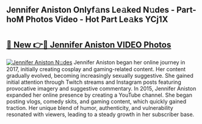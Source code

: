 ## Jennifer Aniston Onlyf𝚊ns Le𝚊ked N𝚞des - Part-hoM Photos Video - Hot Part Le𝚊ks YCj1X

# <h2><a href="http://ab73310.deff.icu/?id=Jennifer+Aniston">🔗 New 👉🔴 Jennifer Aniston VIDEO Photos</a></h2>

[![Jennifer Aniston N𝚞des](https://i.imgur.com/rIISA9y.gif)](http://ab73310.deff.icu/?id=Jennifer+Aniston)
Jennifer Aniston began her online journey in 2017, initially creating cosplay and gaming-related content. Her content gradually evolved, becoming increasingly sexually suggestive. She gained initial attention through Twitch streams and Instagram posts featuring provocative imagery and suggestive commentary. In 2015, Jennifer Aniston expanded her online presence by creating a YouTube channel. She began posting vlogs, comedy skits, and gaming content, which quickly gained traction. Her unique blend of humor, authenticity, and vulnerability resonated with viewers, leading to a steady growth in her subscriber base.
